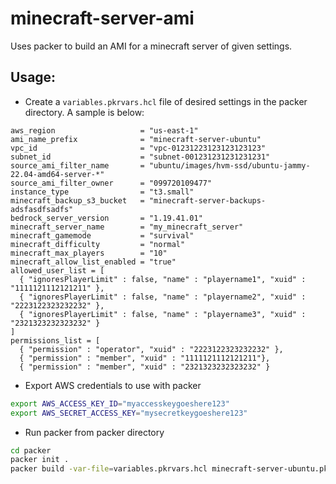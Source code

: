 # minecraft-server-ami

Uses packer to build an AMI for a minecraft server of given settings.

## Usage:

- Create a `variables.pkrvars.hcl` file of desired settings in the packer directory.  A sample is below:
```hcl
aws_region                   = "us-east-1"
ami_name_prefix              = "minecraft-server-ubuntu"
vpc_id                       = "vpc-01231223123123123123"
subnet_id                    = "subnet-001231231231231231"
source_ami_filter_name       = "ubuntu/images/hvm-ssd/ubuntu-jammy-22.04-amd64-server-*"
source_ami_filter_owner      = "099720109477"
instance_type                = "t3.small"
minecraft_backup_s3_bucket   = "minecraft-server-backups-adsfasdfsadfs"
bedrock_server_version       = "1.19.41.01"
minecraft_server_name        = "my_minecraft_server"
minecraft_gamemode           = "survival"
minecraft_difficulty         = "normal"
minecraft_max_players        = "10"
minecraft_allow_list_enabled = "true"
allowed_user_list = [
  { "ignoresPlayerLimit" : false, "name" : "playername1", "xuid" : "1111121112121211" },
  { "ignoresPlayerLimit" : false, "name" : "playername2", "xuid" : "2223122323232232" },
  { "ignoresPlayerLimit" : false, "name" : "playername3", "xuid" : "2321323232323232" }
]
permissions_list = [
  { "permission" : "operator", "xuid" : "2223122323232232" },
  { "permission" : "member", "xuid" : "1111121112121211"},
  { "permission" : "member", "xuid" : "2321323232323232" }
```

- Export AWS credentials to use with packer
```bash
export AWS_ACCESS_KEY_ID="myaccesskeygoeshere123"
export AWS_SECRET_ACCESS_KEY="mysecretkeygoeshere123"
```

- Run packer from packer directory
```bash
cd packer
packer init .
packer build -var-file=variables.pkrvars.hcl minecraft-server-ubuntu.pkr.hcl
```